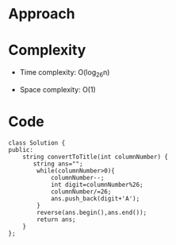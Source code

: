 # Approach
<!-- Describe your approach to solving the problem. -->

# Complexity
- Time complexity: O(log<sub>26</sub>n)
<!-- Add your time complexity here, e.g. $$O(n)$$ -->

- Space complexity: O(1)
<!-- Add your space complexity here, e.g. $$O(n)$$ -->

# Code
```
class Solution {
public:
    string convertToTitle(int columnNumber) {
       string ans="";
        while(columnNumber>0){
            columnNumber--;
            int digit=columnNumber%26;
            columnNumber/=26;
            ans.push_back(digit+'A');
        }
        reverse(ans.begin(),ans.end());
        return ans;
    }
};
```
